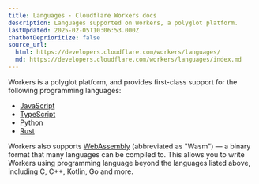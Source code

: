 ```yaml
---
title: Languages · Cloudflare Workers docs
description: Languages supported on Workers, a polyglot platform.
lastUpdated: 2025-02-05T10:06:53.000Z
chatbotDeprioritize: false
source_url:
  html: https://developers.cloudflare.com/workers/languages/
  md: https://developers.cloudflare.com/workers/languages/index.md
---
```


Workers is a polyglot platform, and provides first-class support for the following programming languages:

* [JavaScript](https://developers.cloudflare.com/workers/languages/javascript/)
* [TypeScript](https://developers.cloudflare.com/workers/languages/typescript/)
* [Python](https://developers.cloudflare.com/workers/languages/python/)
* [Rust](https://developers.cloudflare.com/workers/languages/rust/)

Workers also supports [WebAssembly](https://developers.cloudflare.com/workers/runtime-apis/webassembly/) (abbreviated as "Wasm") — a binary format that many languages can be compiled to. This allows you to write Workers using programming language beyond the languages listed above, including C, C++, Kotlin, Go and more.
